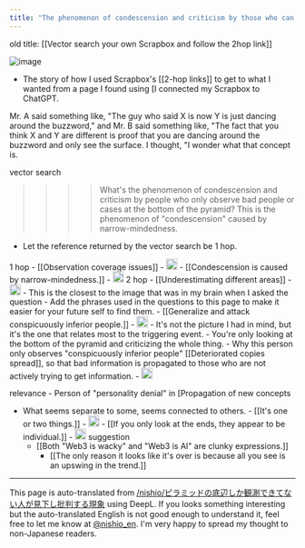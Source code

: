 ```yaml
---
title: "The phenomenon of condescension and criticism by those who can only observe the bottom of the pyramid."
---
```


old title:  [[Vector search your own Scrapbox and follow the 2hop link]]

![image](https://gyazo.com/b4f76ed6cef83984b2bc8d3c12d95f47/thumb/1000)
- The story of how I used Scrapbox's [[2-hop links]] to get to what I wanted from a page I found using [I connected my Scrapbox to ChatGPT.

Mr. A said something like, "The guy who said X is now Y is just dancing around the buzzword," and Mr. B said something like, "The fact that you think X and Y are different is proof that you are dancing around the buzzword and only see the surface. I thought, "I wonder what that concept is.

vector search
> >>> What's the phenomenon of condescension and criticism by people who only observe bad people or cases at the bottom of the pyramid?
> This is the phenomenon of "condescension" caused by narrow-mindedness.
- Let the reference returned by the vector search be 1 hop.

1 hop
    - [[Observation coverage issues]]
    - <img src='https://scrapbox.io/api/pages/nishio-en/観測範囲の問題/icon' alt='観測範囲の問題.icon' height="19.5"/>
    - [[Condescension is caused by narrow-mindedness.]]
    - <img src='https://scrapbox.io/api/pages/nishio-en/見下しは視野が狭いことで起きる/icon' alt='見下しは視野が狭いことで起きる.icon' height="19.5"/>
2 hop
    - [[Underestimating different areas]]
    - <img src='https://scrapbox.io/api/pages/nishio-en/異なる領域を過小評価する/icon' alt='異なる領域を過小評価する.icon' height="19.5"/>
    - This is the closest to the image that was in my brain when I asked the question
    - Add the phrases used in the questions to this page to make it easier for your future self to find them.
    - [[Generalize and attack conspicuously inferior people.]]
    - <img src='https://scrapbox.io/api/pages/nishio-en/目立つ劣った人を一般化して攻撃/icon' alt='目立つ劣った人を一般化して攻撃.icon' height="19.5"/>
    - It's not the picture I had in mind, but it's the one that relates most to the triggering event.
        - You're only looking at the bottom of the pyramid and criticizing the whole thing.
    - Why this person only observes "conspicuously inferior people" [[Deteriorated copies spread]], so that bad information is propagated to those who are not actively trying to get information.
        - <img src='https://scrapbox.io/api/pages/nishio-en/劣化コピーが広がる/icon' alt='劣化コピーが広がる.icon' height="19.5"/>

relevance
    - Person of "personality denial" in [Propagation of new concepts
- What seems separate to some, seems connected to others.
        - [[It's one or two things.]]
        - <img src='https://scrapbox.io/api/pages/nishio-en/一つでも二つでもある/icon' alt='一つでも二つでもある.icon' height="19.5"/>
            - [[If you only look at the ends, they appear to be individual.]]
            - <img src='https://scrapbox.io/api/pages/nishio-en/末端だけ見ると個別に見える/icon' alt='末端だけ見ると個別に見える.icon' height="19.5"/>
suggestion
    - [[Both "Web3 is wacky" and "Web3 is AI" are clunky expressions.]]
        - [[The only reason it looks like it's over is because all you see is an upswing in the trend.]]

---
This page is auto-translated from [/nishio/ピラミッドの底辺しか観測できてない人が見下し批判する現象](https://scrapbox.io/nishio/ピラミッドの底辺しか観測できてない人が見下し批判する現象) using DeepL. If you looks something interesting but the auto-translated English is not good enough to understand it, feel free to let me know at [@nishio_en](https://twitter.com/nishio_en). I'm very happy to spread my thought to non-Japanese readers.